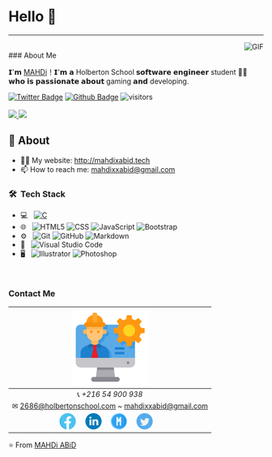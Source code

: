 # Hello  👋
---
<img align="right" alt="GIF" src="https://raw.githubusercontent.com/haoruilee/haoruilee/master/pic/pusheencode.gif" />
<br>
### About Me

𝗜'𝗺 [MAHDi](https://github.com/mahdixabid)！𝗜'𝗺 𝗮 Holberton School 𝘀𝗼𝗳𝘁𝘄𝗮𝗿𝗲 𝗲𝗻𝗴𝗶𝗻𝗲𝗲𝗿 student 👨‍💻 𝘄𝗵𝗼 𝗶𝘀 𝗽𝗮𝘀𝘀𝗶𝗼𝗻𝗮𝘁𝗲 𝗮𝗯𝗼𝘂𝘁 gaming 𝗮𝗻𝗱 developing.

[![Twitter Badge](https://img.shields.io/badge/-Twitter-1da1f2?style=flat-square&labelColor=1da1f2&logo=twitter&logoColor=white&link=https://twitter.com/BlackxBoOT)](https://twitter.com/BlackxBoOT)
[![Github Badge](https://img.shields.io/badge/-Github-232323?style=flat-square&logo=Github&logoColor=white&link=https://space.bilibili.com/7708412)](https://github.com/mahdixabid)
![visitors](https://visitor-badge.laobi.icu/badge?page_id=mahdixabid)
<br> <br>
<a href="https://github.com/mahdixabid">
  <img height="180em" src="https://github-readme-stats.vercel.app/api?username=mahdixabid&show_icons=true&theme=dark" />
  <img height="180em" src="https://github-readme-stats.vercel.app/api/top-langs/?username=mahdixabid&theme=dark&layout=compact" />
</a>

## 🧐 About

- 👨‍💻 My website: http://mahdixabid.tech
- 📫 How to reach me: mahdixxabid@gmail.com
<h3> 🛠 &nbsp;Tech Stack</h3>

- 💻 &nbsp;
 [![C](https://img.shields.io/static/v1?label=&message=C&color=black)](https://img.shields.io/static/v1?label=<LABEL>&message=<MESSAGE>&color=black)
- 🌐 &nbsp;
  ![HTML5](https://img.shields.io/badge/-HTML5-333333?style=flat&logo=HTML5)
  ![CSS](https://img.shields.io/badge/-CSS-333333?style=flat&logo=CSS3&logoColor=1572B6)
  ![JavaScript](https://img.shields.io/badge/-JavaScript-333333?style=flat&logo=javascript)
  ![Bootstrap](https://img.shields.io/badge/-Bootstrap-333333?style=flat&logo=bootstrap&logoColor=563D7C)
- ⚙️ &nbsp;
  ![Git](https://img.shields.io/badge/-Git-333333?style=flat&logo=git)
  ![GitHub](https://img.shields.io/badge/-GitHub-333333?style=flat&logo=github)
  ![Markdown](https://img.shields.io/badge/-Markdown-333333?style=flat&logo=markdown)
- 🔧 &nbsp;
  ![Visual Studio Code](https://img.shields.io/badge/-Visual%20Studio%20Code-333333?style=flat&logo=visual-studio-code&logoColor=007ACC)
- 🖥 &nbsp;
  ![Illustrator](https://img.shields.io/badge/-Illustrator-333333?style=flat&logo=adobe-illustrator)
  ![Photoshop](https://img.shields.io/badge/-Photoshop-333333?style=flat&logo=adobe-photoshop)

<br/>

### Contact Me
|  <a href="https://github.com/mahdixabid"><img src="https://github.com/mahdixabid/mahdixabid/blob/main/img/engineer.png" width="150px" height="150px" /></a> |
|:---------------------------------------------------------------------------------------------------------------------------------------: |
|📞 *+216 54 900 938*|
|✉ 2686@holbertonschool.com ~ mahdixxabid@gmail.com|
|<a href="https://www.facebook.com/BlacKxBo0T/"><img src="https://github.com/mahdixabid/mahdixabid/blob/main/img/facebook.png" width="32px" height="32px"></a> &nbsp; &nbsp; <a href="https://www.linkedin.com/in/mahdixabid/"><img src="https://github.com/mahdixabid/mahdixabid/blob/main/img/linkedin.png" width="32px" height="32px"></a> &nbsp; &nbsp; <a href="https://bit.ly/2OWIIrc"><img src="https://github.com/mahdixabid/mahdixabid/blob/main/img/medium.png" width="32px" height="32px"></a> &nbsp; &nbsp; <a href="https://twitter.com/BlackxBoOT"><img src="https://github.com/mahdixabid/mahdixabid/blob/main/img/twitter.png" width="32px" height="32px"></a> &nbsp; &nbsp; |



⭐️ From [MAHDi ABiD](https://github.com/mahdixabid)

